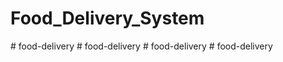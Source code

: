 # Food_Delivery_System
 
#   f o o d - d e l i v e r y  
 #   f o o d - d e l i v e r y  
 #   f o o d - d e l i v e r y  
 #   f o o d - d e l i v e r y  
 